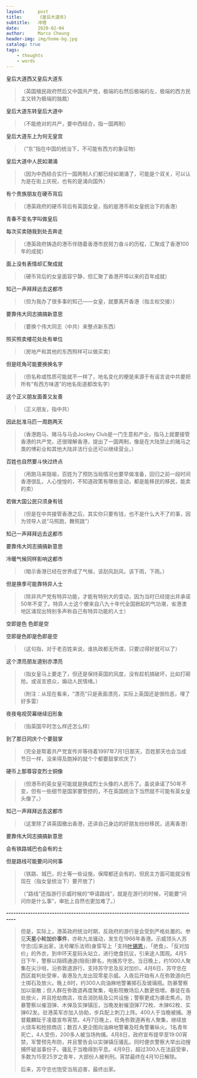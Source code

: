```yaml
---
layout:     post
title:      《皇后大道东》
subtitle:   冲塔
date:       2020-02-04
author:     Marco Cheung
header-img: img/home-bg.jpg
catalog: true
tags:
    - thoughts
    - words
---
```


皇后大道西又皇后大道东

> （英国殖民政府然后又中国共产党，极端的右然后极端的左，极端的西方民主又转为极端的独裁）

皇后大道东转皇后大道中

> （不能绝对的共产，要中西结合，指一国两制）

皇后大道东上为何无皇宫

> （“东”指在中国的统治下，不可能有西方的象征物）

皇后大道中人民如潮涌

> （因为中西结合实行一国两制人们都已经如潮涌了，可能是个双关，可以认为是在街上庆祝，也有的是涌向国外）

有个贵族朋友在硬币背后

> （港英政府的硬币背后有英国女皇，指的是港币和女皇统治下的香港）

青春不变名字叫做皇后

每次买卖随我到处去奔走

> （港英政府铸造的港币伴随着香港市民努力奋斗的历程，汇聚成了香港100年的成就）

面上没有表情却汇聚成就

> （硬币背后的女皇面容宁静，但汇聚了香港开埠以来的百年成就）

知己一声拜拜远去这都市

> （但为我办了很多事的知己——女皇，就要离开香港（指主权交接））

要靠伟大同志搞搞新意思

> （要换个伟大同志（中共）来整点新东西）

照买照卖楼花处处有单位

> （房地产和其他的东西照样可以做买卖）

但是旺角可能要换换名字

> （但名称或性质可能就不一样了，地名变化的梗是来源于有谣言说中共要把所有“有西方味道”的地名街道都改名字）

这个正义朋友面善又友善

> （正义朋友，指中共）

因此批准马匹一周跑两天

> （香港跑马、赌马与马会Jockey Club是一门生意和产业，指马上就要接管香港的共产党，还很理解香港，提出了一国两制，像是在大陆禁止的赌马之类的博彩业和其他大陆非法行业还可以继续营业。）

百姓也自然要斗快过终点

> （用跑马来隐喻，百姓为了预防当局情况也要早做准备，回归之前一段时间香港很乱，人心惶惶的，不知道政策有哪些变动，都是能移民的移民，能卖的卖）

若做大国公民只须身有钱

> （但是在中共接管香港之后，其实你只要有钱，也不是什么大不了的事，因为领导人说“马照跑，舞照跳”）

知己一声拜拜远去这都市

要靠伟大同志搞搞新意思

冷暖气候同样影响这都市

> （暗示香港已经在世界成了气候，该刮风刮风，该下雨，下雨。）

但是换季可能靠特异人士

> （除非共产党有特异功能，才能有特别大的变动，因为当时已经提出并承诺50年不变了。特异人士这个梗来自八九十年代全国掀起的气功潮，省港澳地区涌现出特别多声称自己有特异功能的人士）

空即是色 色即是空

空即是色即是色即是空

> （这句指，对于老百姓来说，谁执政都无所谓，只要过得好就可以了）

这个漂亮朋友道别亦漂亮

> （指女皇马上要走了，但还是保持英国的风度，没有趁机搞破坏，比如打砸抢。或谣言惑众，煽动人民情绪。）
>
> （附注：从现在看来，“漂亮”只是表面漂亮，实际上英国还是很险恶，埋了好多雷）

夜夜电视荧幕继续旧形象

> （指英国平时怎么样还怎么样）

到了那日同庆个个要鼓掌

> （完全是帮着共产党宣传并等待着1997年7月1日那天，百姓那天也会当成节日一样，没来得及跑掉的就个个都要鼓掌欢庆了）

硬币上那尊容变烈士铜像

> （但港币的英女皇可能就是换成烈士头像的人民币了。虽说承诺了50年不变，但有一些细节是国家要管控的，不在英国统治下当然就不可能有英女皇头像了。）

知己一声拜拜远去这都市

> （这里除了讲英国撤出香港，还讲自己身边的好朋友纷纷移民，逃离香港）

要靠伟大同志搞搞新意思

会有铁路城巴也会有的士

但是路线可能要问问何事

> （铁路、城巴，的士等一些设施，保障都还会有的，但民主方面可能就没有现在（指女皇统治下）要开放了）
>
> （“路线”还指游行示威时候的“申请路线”，就是在游行的时候，可能要“问问你是什么事”，审批上自然也更加难了。）

**--------------------------------------------------------------------------------**

> 但是，实际上，港英政府统治时期，反政府的游行是会受到严格处置的。参见**天星小轮加价事件**，亦称九龙骚动，发生在1966年香港。示威领头人苏守忠(后来出家，法号曜乐法师)身穿写上「支持[叶锡恩](https://baike.baidu.com/item/叶锡恩)」、「绝食」、「反对加价」的外衣，到中环天星码头站立，进行绝食抗议，引来途人围观。4月5日下午，警察以阻碍通道(阻街)罪名，拘捕苏守忠。当日晚上，约1000人聚集在尖沙咀，沿弥敦道游行，支持苏守忠及反对加价。4月6日，苏守忠在西区裁判处受审，香港及九龙出现零星示威。入夜后开始有人在弥敦道向巴士掷石及放火。晚上8时，约300人向油麻地警署掷石及玻璃瓶。防暴警察加以驱散；但人群在弥敦道再度聚集，电影院散场后人数更倍增。暴徒在各处放火，并且抢劫商店，攻击消防局及公共设施；警察更成为袭击焦点。防暴警察以催泪弹、木弹及实弹镇压，当晚发射催泪弹772枚、木弹62枚、实弹62发。驻港英军亦加入协助，步兵配上刺刀上阵。400人于当晚被捕。港督戴麟趾于凌晨宣布宵禁。4月7日晚上，旺角弥敦道再有人聚集，继续放火烧车和抢掠商店；数百人更企图向油麻地警署及旺角警署纵火。1名青年死亡，4人受伤，200多人被当场拘捕。4月8日，政府宣布提早至19:00宵禁，军警预先布防，并且警告会以实弹镇压骚乱。同时便衣警察大举出动搜捕怀疑滋事份子。骚乱于当晚得到平息。4月9日，超过300人在法庭受审，多数为15至25岁之青年，大部份人被判刑。宵禁最终在4月10日解除。
>
> 
>
> 后来，苏守忠也饱受当局迫害，最终出家。

